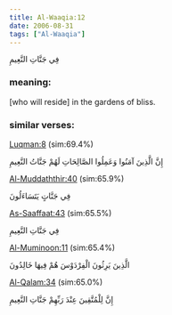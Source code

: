 ```yaml
---
title: Al-Waaqia:12
date: 2006-08-31
tags: ["Al-Waaqia"]
---
```

فِي جَنَّاتِ النَّعِيمِ
### meaning: 
[who will reside] in the gardens of bliss.
### similar verses: 

[Luqman:8](/31/8) (sim:69.4%)

إِنَّ الَّذِينَ آمَنُوا وَعَمِلُوا الصَّالِحَاتِ لَهُمْ جَنَّاتُ النَّعِيمِ

[Al-Muddaththir:40](/74/40) (sim:65.9%)

فِي جَنَّاتٍ يَتَسَاءَلُونَ

[As-Saaffaat:43](/37/43) (sim:65.5%)

فِي جَنَّاتِ النَّعِيمِ

[Al-Muminoon:11](/23/11) (sim:65.4%)

الَّذِينَ يَرِثُونَ الْفِرْدَوْسَ هُمْ فِيهَا خَالِدُونَ

[Al-Qalam:34](/68/34) (sim:65.0%)

إِنَّ لِلْمُتَّقِينَ عِنْدَ رَبِّهِمْ جَنَّاتِ النَّعِيمِ

